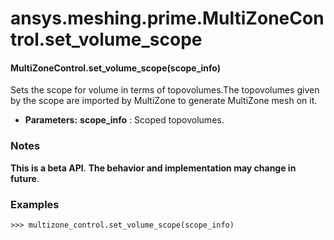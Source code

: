 # ansys.meshing.prime.MultiZoneControl.set_volume_scope

<a id="ansys.meshing.prime.MultiZoneControl.set_volume_scope"></a>

#### MultiZoneControl.set_volume_scope(scope_info)

Sets the scope for volume in terms of topovolumes.The topovolumes given by the scope are imported by MultiZone to generate MultiZone mesh on it.

* **Parameters:**
  **scope_info**
  : Scoped topovolumes.

### Notes

**This is a beta API**. **The behavior and implementation may change in future**.

### Examples

```pycon
>>> multizone_control.set_volume_scope(scope_info)
```

<!-- !! processed by numpydoc !! -->
